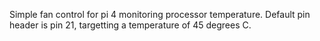 Simple fan control for pi 4 monitoring processor temperature. Default pin header is pin 21, targetting a temperature of 45 degrees C.
